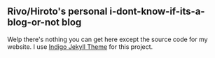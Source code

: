 ## Rivo/Hiroto's personal i-dont-know-if-its-a-blog-or-not blog
Welp there's nothing you can get here except the source code for my website.
I use [Indigo Jekyll Theme](https://github.com/sergiokopplin/indigo/) for this project.